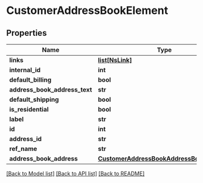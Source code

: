 # CustomerAddressBookElement

## Properties
Name | Type | Description | Notes
------------ | ------------- | ------------- | -------------
**links** | [**list[NsLink]**](NsLink.md) |  | [optional] 
**internal_id** | **int** |  | [optional] 
**default_billing** | **bool** |  | [optional] 
**address_book_address_text** | **str** |  | [optional] 
**default_shipping** | **bool** |  | [optional] 
**is_residential** | **bool** |  | [optional] 
**label** | **str** |  | [optional] 
**id** | **int** |  | [optional] 
**address_id** | **str** |  | [optional] 
**ref_name** | **str** |  | [optional] 
**address_book_address** | [**CustomerAddressBookAddressBookAddress**](CustomerAddressBookAddressBookAddress.md) |  | [optional] 

[[Back to Model list]](../README.md#documentation-for-models) [[Back to API list]](../README.md#documentation-for-api-endpoints) [[Back to README]](../README.md)

